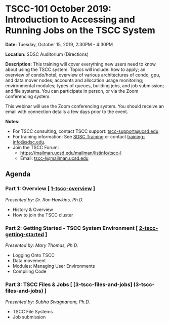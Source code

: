 # TSCC-101 October 2019: Introduction to Accessing and Running Jobs on the TSCC System

**Date:**        Tuesday, October 15, 2019, 2:30PM - 4:30PM

**Location:**    SDSC Auditorium (Directions)

**Description:** 
This training will cover everything new users need to know about using the TSCC system. Topics will include: how to apply; an overview of condo/hotel; overview of various architectures of condo, gpu, and data mover nodes; accounts and allocation usage monitoring; environmental modules; types of queues, building jobs, and job submission; and file systems. You can participate in person, or via the Zoom conferencing system.

This webinar will use the Zoom conferencing system. You should receive an email with connection details a few days prior to the event. 

**Notes:**  
* For TSCC consulting, contact TSCC support: tscc-support@ucsd.edu
* For training information: See [SDSC Training](https://www.sdsc.edu/education_and_training/training.html) or contact  training-info@sdsc.edu.
* Join the TSCC Forum:  
     * https://mailman.ucsd.edu/mailman/listinfo/tscc-l 
     * Email: tscc-l@mailman.ucsd.edu

## Agenda
### Part 1: Overview  [ [1-tscc-overview](https://github.com/sdsc-hpc-training/tscc-tutorials/tree/master/tscc-101-Oct19/1-tscc-overview) ]
_Presented by: Dr. Ron Hawkins, Ph.D._
* History & Overview  
* How to join the TSCC cluster

### Part 2: Getting Started - TSCC System Environment [ [2-tscc-getting-started](https://github.com/sdsc-hpc-training/tscc-tutorials/tree/master/tscc-101-Oct19/2-tscc-getting-started) ]
_Presented by: Mary Thomas, Ph.D._  
* Logging Onto TSCC
* Data movement
* Modules: Managing User Environments
* Compiling Code

### Part 3: TSCC Files & Jobs  [ [3-tscc-files-and-jobs] (3-tscc-files-and-jobs) ]
_Presented by: Subha Sivagnanam, Ph.D._
* TSCC File Systems
* Job submission


